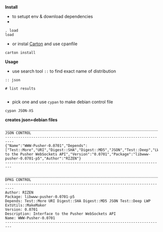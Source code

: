 **Install**

- to setupt env & download dependencies
- 
```
. load
load
```

- or instal [Carton](https://metacpan.org/pod/Carton) and use cpanfile

```carton install```


**Usage**

- use search tool ```::``` to find exact name of distribution

```:: json```

```# list results```
```JSON :: JSONP :: JSONY :: JSON-T :: App-JSON-to :: App-SerializeUtils :: JSON-PP :: JSON-XS :: App-SerializeUtils :: JS-JSON :: JSON-ON :: JSON :: JSON-PP :: JSON-SL :: JSON-XS :: App-SerializeUtils :: App-PipeFilter :: App-PipeFilter :: Eve :: Geo-JSON ::
```

- pick one and use ```cypan``` to make debian control file

```cypan JSON-XS```

**creates json+debian files**
 ```
 __________________________________________________________________________
 JSON CONTROL
 --------------------------------------------------------------------------
 {"Name":"WWW-Pusher-0.0701","Depends":["Test::More","URI","Digest::SHA","Digest::MD5","JSON","Test::Deep","LWP","ExtUtils::MakeMaker"],"Description":"Interface to the Pusher WebSockets API","Version":"0.0701","Package":"libwww-pusher-0.0701-p5","Author":"RIZEN"}
 -------------------------------------------------------------------------

 __________________________________________________________________________
 DPKG CONTROL
 --------------------------------------------------------------------------
Author: RIZEN
Package: libwww-pusher-0.0701-p5
Depends: Test::More URI Digest::SHA Digest::MD5 JSON Test::Deep LWP ExtUtils::MakeMaker
Version: 0.0701
Description: Interface to the Pusher WebSockets API
Name: WWW-Pusher-0.0701
 -------------------------------------------------------------------------
 ```
